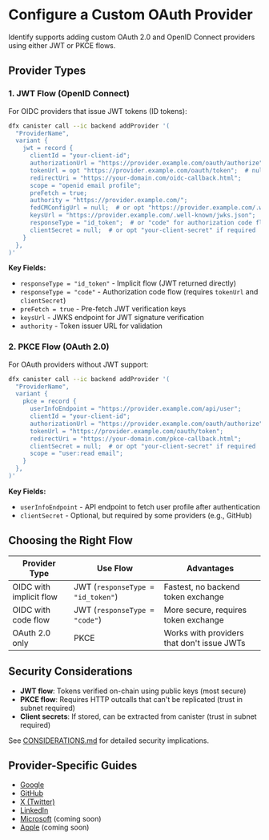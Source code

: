 # Configure a Custom OAuth Provider

Identify supports adding custom OAuth 2.0 and OpenID Connect providers using either JWT or PKCE flows.

## Provider Types

### 1. JWT Flow (OpenID Connect)

For OIDC providers that issue JWT tokens (ID tokens):

```bash
dfx canister call --ic backend addProvider '(
  "ProviderName",
  variant {
    jwt = record {
      clientId = "your-client-id";
      authorizationUrl = "https://provider.example.com/oauth/authorize";
      tokenUrl = opt "https://provider.example.com/oauth/token";  # null for implicit flow
      redirectUri = "https://your-domain.com/oidc-callback.html";
      scope = "openid email profile";
      preFetch = true;
      authority = "https://provider.example.com/";
      fedCMConfigUrl = null;  # or opt "https://provider.example.com/.well-known/fedcm.json"
      keysUrl = "https://provider.example.com/.well-known/jwks.json";
      responseType = "id_token";  # or "code" for authorization code flow
      clientSecret = null;  # or opt "your-client-secret" if required
    }
  },
)'
```

**Key Fields:**
- `responseType = "id_token"` - Implicit flow (JWT returned directly)
- `responseType = "code"` - Authorization code flow (requires `tokenUrl` and `clientSecret`)
- `preFetch = true` - Pre-fetch JWT verification keys
- `keysUrl` - JWKS endpoint for JWT signature verification
- `authority` - Token issuer URL for validation

### 2. PKCE Flow (OAuth 2.0)

For OAuth providers without JWT support:

```bash
dfx canister call --ic backend addProvider '(
  "ProviderName",
  variant {
    pkce = record {
      userInfoEndpoint = "https://provider.example.com/api/user";
      clientId = "your-client-id";
      authorizationUrl = "https://provider.example.com/oauth/authorize";
      tokenUrl = "https://provider.example.com/oauth/token";
      redirectUri = "https://your-domain.com/pkce-callback.html";
      clientSecret = null;  # or opt "your-client-secret" if required
      scope = "user:read email";
    }
  },
)'
```

**Key Fields:**
- `userInfoEndpoint` - API endpoint to fetch user profile after authentication
- `clientSecret` - Optional, but required by some providers (e.g., GitHub)

## Choosing the Right Flow

| Provider Type | Use Flow | Advantages |
|--------------|----------|------------|
| OIDC with implicit flow | JWT (`responseType = "id_token"`) | Fastest, no backend token exchange |
| OIDC with code flow | JWT (`responseType = "code"`) | More secure, requires token exchange |
| OAuth 2.0 only | PKCE | Works with providers that don't issue JWTs |

## Security Considerations

- **JWT flow**: Tokens verified on-chain using public keys (most secure)
- **PKCE flow**: Requires HTTP outcalls that can't be replicated (trust in subnet required)
- **Client secrets**: If stored, can be extracted from canister (trust in subnet required)

See [CONSIDERATIONS.md](../CONSIDERATIONS.md) for detailed security implications.

## Provider-Specific Guides

- [Google](configure-google.md)
- [GitHub](configure-github.md)
- [X (Twitter)](configure-x.md)
- [LinkedIn](configure-linkedin.md)
- [Microsoft](configure-microsoft.md) (coming soon)
- [Apple](configure-apple.md) (coming soon)
